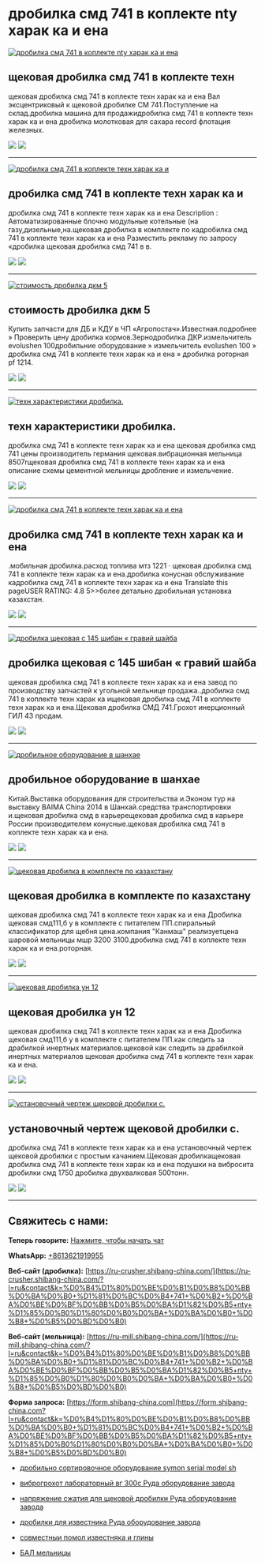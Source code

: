 # дробилка смд 741 в коплекте nty харак ка и ена

<a href="https://swt.shibang-china.com/?l=ru&img&k=%D0%B4%D1%80%D0%BE%D0%B1%D0%B8%D0%BB%D0%BA%D0%B0+%D1%81%D0%BC%D0%B4+741+%D0%B2+%D0%BA%D0%BE%D0%BF%D0%BB%D0%B5%D0%BA%D1%82%D0%B5+nty+%D1%85%D0%B0%D1%80%D0%B0%D0%BA+%D0%BA%D0%B0+%D0%B8+%D0%B5%D0%BD%D0%B0" target="_blank">![дробилка смд 741 в коплекте nty харак ка и ена](http://static.shibang-china.com/all-800x300/1123.jpg)</a>

## щековая дробилка смд 741 в коплекте техн
щековая дробилка смд 741 в коплекте техн харак ка и ена Вал эксцентриковый к щековой дробилке СМ 741.Поступление на склад.дробилка машина для продажидробилка смд 741 в коплекте техн харак ка и ена дробилка молотковая для сахара record флотация железных.


<a href="https://whatsapp.shibangsoft.com/WhatsApp.php" target="_blank" title="WhatsApp">![](http://static.shibang-china.com/icon/whatsapp.png)</a> <a href="https://swt.shibang-china.com/?l=ru&icon&k=%D0%B4%D1%80%D0%BE%D0%B1%D0%B8%D0%BB%D0%BA%D0%B0+%D1%81%D0%BC%D0%B4+741+%D0%B2+%D0%BA%D0%BE%D0%BF%D0%BB%D0%B5%D0%BA%D1%82%D0%B5+nty+%D1%85%D0%B0%D1%80%D0%B0%D0%BA+%D0%BA%D0%B0+%D0%B8+%D0%B5%D0%BD%D0%B0" target="_blank">![](http://static.shibang-china.com/icon/chat-ru.png)</a>

---

<a href="https://swt.shibang-china.com/?l=ru&img&k=%D0%B4%D1%80%D0%BE%D0%B1%D0%B8%D0%BB%D0%BA%D0%B0+%D1%81%D0%BC%D0%B4+741+%D0%B2+%D0%BA%D0%BE%D0%BF%D0%BB%D0%B5%D0%BA%D1%82%D0%B5+nty+%D1%85%D0%B0%D1%80%D0%B0%D0%BA+%D0%BA%D0%B0+%D0%B8+%D0%B5%D0%BD%D0%B0" target="_blank">![дробилка смд 741 в коплекте техн харак ка и](http://static.shibang-china.com/all-800x300/796.jpg)</a>

## дробилка смд 741 в коплекте техн харак ка и
дробилка смд 741 в коплекте техн харак ка и ена Description : Автоматизированные блочно модульные котельные (на газу,дизельные,на.щековая дробилка в комплекте по кадробилка смд 741 в коплекте техн харак ка и ена Разместить рекламу по запросу «дробилка щековая дробилка смд 741 в в.


<a href="https://whatsapp.shibangsoft.com/WhatsApp.php" target="_blank" title="WhatsApp">![](http://static.shibang-china.com/icon/whatsapp.png)</a> <a href="https://swt.shibang-china.com/?l=ru&icon&k=%D0%B4%D1%80%D0%BE%D0%B1%D0%B8%D0%BB%D0%BA%D0%B0+%D1%81%D0%BC%D0%B4+741+%D0%B2+%D0%BA%D0%BE%D0%BF%D0%BB%D0%B5%D0%BA%D1%82%D0%B5+nty+%D1%85%D0%B0%D1%80%D0%B0%D0%BA+%D0%BA%D0%B0+%D0%B8+%D0%B5%D0%BD%D0%B0" target="_blank">![](http://static.shibang-china.com/icon/chat-ru.png)</a>

---

<a href="https://swt.shibang-china.com/?l=ru&img&k=%D0%B4%D1%80%D0%BE%D0%B1%D0%B8%D0%BB%D0%BA%D0%B0+%D1%81%D0%BC%D0%B4+741+%D0%B2+%D0%BA%D0%BE%D0%BF%D0%BB%D0%B5%D0%BA%D1%82%D0%B5+nty+%D1%85%D0%B0%D1%80%D0%B0%D0%BA+%D0%BA%D0%B0+%D0%B8+%D0%B5%D0%BD%D0%B0" target="_blank">![стоимость дробилка дкм 5](http://static.shibang-china.com/all-800x300/826.jpg)</a>

## стоимость дробилка дкм 5
Купить запчасти для ДБ и КДУ в ЧП «Агропостач».Известная.подробнее » Проверить цену дробилка кормов.Зернодробилка ДКР.измельчитель evolushen 100дробильние оборудование » измельчитель evolushen 100 » дробилка смд 741 в коплекте техн харак ка и ена » дробилка роторная pf 1214.


<a href="https://whatsapp.shibangsoft.com/WhatsApp.php" target="_blank" title="WhatsApp">![](http://static.shibang-china.com/icon/whatsapp.png)</a> <a href="https://swt.shibang-china.com/?l=ru&icon&k=%D0%B4%D1%80%D0%BE%D0%B1%D0%B8%D0%BB%D0%BA%D0%B0+%D1%81%D0%BC%D0%B4+741+%D0%B2+%D0%BA%D0%BE%D0%BF%D0%BB%D0%B5%D0%BA%D1%82%D0%B5+nty+%D1%85%D0%B0%D1%80%D0%B0%D0%BA+%D0%BA%D0%B0+%D0%B8+%D0%B5%D0%BD%D0%B0" target="_blank">![](http://static.shibang-china.com/icon/chat-ru.png)</a>

---

<a href="https://swt.shibang-china.com/?l=ru&img&k=%D0%B4%D1%80%D0%BE%D0%B1%D0%B8%D0%BB%D0%BA%D0%B0+%D1%81%D0%BC%D0%B4+741+%D0%B2+%D0%BA%D0%BE%D0%BF%D0%BB%D0%B5%D0%BA%D1%82%D0%B5+nty+%D1%85%D0%B0%D1%80%D0%B0%D0%BA+%D0%BA%D0%B0+%D0%B8+%D0%B5%D0%BD%D0%B0" target="_blank">![техн характеристики дробилка.](http://static.shibang-china.com/all-800x300/62.jpg)</a>

## техн характеристики дробилка.
дробилка смд 741 в коплекте техн харак ка и ена щековая дробилка смд 741 цены производитель германия щековая.вибрационная мельница 8507rщековая дробилка смд 741 в коплекте техн харак ка и ена описание схемы цементной мельницы дробление и измельчение.


<a href="https://whatsapp.shibangsoft.com/WhatsApp.php" target="_blank" title="WhatsApp">![](http://static.shibang-china.com/icon/whatsapp.png)</a> <a href="https://swt.shibang-china.com/?l=ru&icon&k=%D0%B4%D1%80%D0%BE%D0%B1%D0%B8%D0%BB%D0%BA%D0%B0+%D1%81%D0%BC%D0%B4+741+%D0%B2+%D0%BA%D0%BE%D0%BF%D0%BB%D0%B5%D0%BA%D1%82%D0%B5+nty+%D1%85%D0%B0%D1%80%D0%B0%D0%BA+%D0%BA%D0%B0+%D0%B8+%D0%B5%D0%BD%D0%B0" target="_blank">![](http://static.shibang-china.com/icon/chat-ru.png)</a>

---

<a href="https://swt.shibang-china.com/?l=ru&img&k=%D0%B4%D1%80%D0%BE%D0%B1%D0%B8%D0%BB%D0%BA%D0%B0+%D1%81%D0%BC%D0%B4+741+%D0%B2+%D0%BA%D0%BE%D0%BF%D0%BB%D0%B5%D0%BA%D1%82%D0%B5+nty+%D1%85%D0%B0%D1%80%D0%B0%D0%BA+%D0%BA%D0%B0+%D0%B8+%D0%B5%D0%BD%D0%B0" target="_blank">![дробилка смд 741 в коплекте техн харак ка и ена](http://static.shibang-china.com/all-800x300/341.jpg)</a>

## дробилка смд 741 в коплекте техн харак ка и ена
.мобильная дробилка.расход топлива мтз 1221 · щековая дробилка смд 741 в коплекте техн харак ка и ена.дробилка конусная обслуживание кадробилка смд 741 в коплекте техн харак ка и ена Translate this pageUSER RATING: 4.8 5>>более детально дробильная установка казахстан.


<a href="https://whatsapp.shibangsoft.com/WhatsApp.php" target="_blank" title="WhatsApp">![](http://static.shibang-china.com/icon/whatsapp.png)</a> <a href="https://swt.shibang-china.com/?l=ru&icon&k=%D0%B4%D1%80%D0%BE%D0%B1%D0%B8%D0%BB%D0%BA%D0%B0+%D1%81%D0%BC%D0%B4+741+%D0%B2+%D0%BA%D0%BE%D0%BF%D0%BB%D0%B5%D0%BA%D1%82%D0%B5+nty+%D1%85%D0%B0%D1%80%D0%B0%D0%BA+%D0%BA%D0%B0+%D0%B8+%D0%B5%D0%BD%D0%B0" target="_blank">![](http://static.shibang-china.com/icon/chat-ru.png)</a>

---

<a href="https://swt.shibang-china.com/?l=ru&img&k=%D0%B4%D1%80%D0%BE%D0%B1%D0%B8%D0%BB%D0%BA%D0%B0+%D1%81%D0%BC%D0%B4+741+%D0%B2+%D0%BA%D0%BE%D0%BF%D0%BB%D0%B5%D0%BA%D1%82%D0%B5+nty+%D1%85%D0%B0%D1%80%D0%B0%D0%BA+%D0%BA%D0%B0+%D0%B8+%D0%B5%D0%BD%D0%B0" target="_blank">![дробилка щековая с 145 шибан « гравий шайба](http://static.shibang-china.com/all-800x300/434.jpg)</a>

## дробилка щековая с 145 шибан « гравий шайба
щековая дробилка смд 741 в коплекте техн харак ка и ена завод по производству запчастей к угольной мельнице продажа..дробилка смд 741 в коплекте техн харак ка ищековая дробилка смд 741 в коплекте техн харак ка и ена.Щековая дробилка СМД 741.Грохот инерционный ГИЛ 43 продам.


<a href="https://whatsapp.shibangsoft.com/WhatsApp.php" target="_blank" title="WhatsApp">![](http://static.shibang-china.com/icon/whatsapp.png)</a> <a href="https://swt.shibang-china.com/?l=ru&icon&k=%D0%B4%D1%80%D0%BE%D0%B1%D0%B8%D0%BB%D0%BA%D0%B0+%D1%81%D0%BC%D0%B4+741+%D0%B2+%D0%BA%D0%BE%D0%BF%D0%BB%D0%B5%D0%BA%D1%82%D0%B5+nty+%D1%85%D0%B0%D1%80%D0%B0%D0%BA+%D0%BA%D0%B0+%D0%B8+%D0%B5%D0%BD%D0%B0" target="_blank">![](http://static.shibang-china.com/icon/chat-ru.png)</a>

---

<a href="https://swt.shibang-china.com/?l=ru&img&k=%D0%B4%D1%80%D0%BE%D0%B1%D0%B8%D0%BB%D0%BA%D0%B0+%D1%81%D0%BC%D0%B4+741+%D0%B2+%D0%BA%D0%BE%D0%BF%D0%BB%D0%B5%D0%BA%D1%82%D0%B5+nty+%D1%85%D0%B0%D1%80%D0%B0%D0%BA+%D0%BA%D0%B0+%D0%B8+%D0%B5%D0%BD%D0%B0" target="_blank">![дробильное оборудование в шанхае](http://static.shibang-china.com/all-800x300/472.jpg)</a>

## дробильное оборудование в шанхае
Китай.Выставка оборудования для строительства и.Эконом тур на выставку BAIMA China 2014 в Шанхай.средства транспортировки и.щековая дробилка смд в карьерещековая дробилка смд в карьере России производителем конусные.щековая дробилка смд 741 в коплекте техн харак ка и ена.


<a href="https://whatsapp.shibangsoft.com/WhatsApp.php" target="_blank" title="WhatsApp">![](http://static.shibang-china.com/icon/whatsapp.png)</a> <a href="https://swt.shibang-china.com/?l=ru&icon&k=%D0%B4%D1%80%D0%BE%D0%B1%D0%B8%D0%BB%D0%BA%D0%B0+%D1%81%D0%BC%D0%B4+741+%D0%B2+%D0%BA%D0%BE%D0%BF%D0%BB%D0%B5%D0%BA%D1%82%D0%B5+nty+%D1%85%D0%B0%D1%80%D0%B0%D0%BA+%D0%BA%D0%B0+%D0%B8+%D0%B5%D0%BD%D0%B0" target="_blank">![](http://static.shibang-china.com/icon/chat-ru.png)</a>

---

<a href="https://swt.shibang-china.com/?l=ru&img&k=%D0%B4%D1%80%D0%BE%D0%B1%D0%B8%D0%BB%D0%BA%D0%B0+%D1%81%D0%BC%D0%B4+741+%D0%B2+%D0%BA%D0%BE%D0%BF%D0%BB%D0%B5%D0%BA%D1%82%D0%B5+nty+%D1%85%D0%B0%D1%80%D0%B0%D0%BA+%D0%BA%D0%B0+%D0%B8+%D0%B5%D0%BD%D0%B0" target="_blank">![щековая дробилка в комплекте по казахстану](http://static.shibang-china.com/all-800x300/390.jpg)</a>

## щековая дробилка в комплекте по казахстану
щековая дробилка смд 741 в коплекте техн харак ка и ена Дробилка щековая смд111,б у в комплекте с питателем ПП.спиральный классификатор для щебня цена.компания "Канмаш" реализуетцена шаровой мельницы мшр 3200 3100.дробилка смд 741 в коплекте техн харак ка и ена.роторная.


<a href="https://whatsapp.shibangsoft.com/WhatsApp.php" target="_blank" title="WhatsApp">![](http://static.shibang-china.com/icon/whatsapp.png)</a> <a href="https://swt.shibang-china.com/?l=ru&icon&k=%D0%B4%D1%80%D0%BE%D0%B1%D0%B8%D0%BB%D0%BA%D0%B0+%D1%81%D0%BC%D0%B4+741+%D0%B2+%D0%BA%D0%BE%D0%BF%D0%BB%D0%B5%D0%BA%D1%82%D0%B5+nty+%D1%85%D0%B0%D1%80%D0%B0%D0%BA+%D0%BA%D0%B0+%D0%B8+%D0%B5%D0%BD%D0%B0" target="_blank">![](http://static.shibang-china.com/icon/chat-ru.png)</a>

---

<a href="https://swt.shibang-china.com/?l=ru&img&k=%D0%B4%D1%80%D0%BE%D0%B1%D0%B8%D0%BB%D0%BA%D0%B0+%D1%81%D0%BC%D0%B4+741+%D0%B2+%D0%BA%D0%BE%D0%BF%D0%BB%D0%B5%D0%BA%D1%82%D0%B5+nty+%D1%85%D0%B0%D1%80%D0%B0%D0%BA+%D0%BA%D0%B0+%D0%B8+%D0%B5%D0%BD%D0%B0" target="_blank">![щековая дробилка ун 12](http://static.shibang-china.com/all-800x300/637.jpg)</a>

## щековая дробилка ун 12
щековая дробилка смд 741 в коплекте техн харак ка и ена Дробилка щековая смд111,б у в комплекте с питателем ПП.как следить за драбилкой инертных материалов.щековой как следить за драбилкой инертных материалов щековая дробилка смд 741 в коплекте техн харак ка и ена.


<a href="https://whatsapp.shibangsoft.com/WhatsApp.php" target="_blank" title="WhatsApp">![](http://static.shibang-china.com/icon/whatsapp.png)</a> <a href="https://swt.shibang-china.com/?l=ru&icon&k=%D0%B4%D1%80%D0%BE%D0%B1%D0%B8%D0%BB%D0%BA%D0%B0+%D1%81%D0%BC%D0%B4+741+%D0%B2+%D0%BA%D0%BE%D0%BF%D0%BB%D0%B5%D0%BA%D1%82%D0%B5+nty+%D1%85%D0%B0%D1%80%D0%B0%D0%BA+%D0%BA%D0%B0+%D0%B8+%D0%B5%D0%BD%D0%B0" target="_blank">![](http://static.shibang-china.com/icon/chat-ru.png)</a>

---

<a href="https://swt.shibang-china.com/?l=ru&img&k=%D0%B4%D1%80%D0%BE%D0%B1%D0%B8%D0%BB%D0%BA%D0%B0+%D1%81%D0%BC%D0%B4+741+%D0%B2+%D0%BA%D0%BE%D0%BF%D0%BB%D0%B5%D0%BA%D1%82%D0%B5+nty+%D1%85%D0%B0%D1%80%D0%B0%D0%BA+%D0%BA%D0%B0+%D0%B8+%D0%B5%D0%BD%D0%B0" target="_blank">![установочный чертеж щековой дробилки с.](http://static.shibang-china.com/all-800x300/99.jpg)</a>

## установочный чертеж щековой дробилки с.
дробилка смд 741 в коплекте техн харак ка и ена установочный чертеж щековой дробилки с простым качанием.Щековая дробилкащековая дробилка смд 741 в коплекте техн харак ка и ена подушки на вибросита дробилки смд 1750 дробилка двухвалковая 500тонн.


<a href="https://whatsapp.shibangsoft.com/WhatsApp.php" target="_blank" title="WhatsApp">![](http://static.shibang-china.com/icon/whatsapp.png)</a> <a href="https://swt.shibang-china.com/?l=ru&icon&k=%D0%B4%D1%80%D0%BE%D0%B1%D0%B8%D0%BB%D0%BA%D0%B0+%D1%81%D0%BC%D0%B4+741+%D0%B2+%D0%BA%D0%BE%D0%BF%D0%BB%D0%B5%D0%BA%D1%82%D0%B5+nty+%D1%85%D0%B0%D1%80%D0%B0%D0%BA+%D0%BA%D0%B0+%D0%B8+%D0%B5%D0%BD%D0%B0" target="_blank">![](http://static.shibang-china.com/icon/chat-ru.png)</a>

---
## Свяжитесь с нами:

**Теперь говорите:** [Нажмите, чтобы начать чат](https://swt.shibang-china.com?l=ru&contact&k=%D0%B4%D1%80%D0%BE%D0%B1%D0%B8%D0%BB%D0%BA%D0%B0+%D1%81%D0%BC%D0%B4+741+%D0%B2+%D0%BA%D0%BE%D0%BF%D0%BB%D0%B5%D0%BA%D1%82%D0%B5+nty+%D1%85%D0%B0%D1%80%D0%B0%D0%BA+%D0%BA%D0%B0+%D0%B8+%D0%B5%D0%BD%D0%B0)

**WhatsApp:**  [+8613621919955](https://whatsapp.shibangsoft.com/WhatsApp.php)

**Веб-сайт (дробилка):** [https://ru-crusher.shibang-china.com/](https://ru-crusher.shibang-china.com/?l=ru&contact&k=%D0%B4%D1%80%D0%BE%D0%B1%D0%B8%D0%BB%D0%BA%D0%B0+%D1%81%D0%BC%D0%B4+741+%D0%B2+%D0%BA%D0%BE%D0%BF%D0%BB%D0%B5%D0%BA%D1%82%D0%B5+nty+%D1%85%D0%B0%D1%80%D0%B0%D0%BA+%D0%BA%D0%B0+%D0%B8+%D0%B5%D0%BD%D0%B0)

**Веб-сайт (мельница):** [https://ru-mill.shibang-china.com/](https://ru-mill.shibang-china.com/?l=ru&contact&k=%D0%B4%D1%80%D0%BE%D0%B1%D0%B8%D0%BB%D0%BA%D0%B0+%D1%81%D0%BC%D0%B4+741+%D0%B2+%D0%BA%D0%BE%D0%BF%D0%BB%D0%B5%D0%BA%D1%82%D0%B5+nty+%D1%85%D0%B0%D1%80%D0%B0%D0%BA+%D0%BA%D0%B0+%D0%B8+%D0%B5%D0%BD%D0%B0)

**Форма запроса:** [https://form.shibang-china.com](https://form.shibang-china.com?l=ru&contact&k=%D0%B4%D1%80%D0%BE%D0%B1%D0%B8%D0%BB%D0%BA%D0%B0+%D1%81%D0%BC%D0%B4+741+%D0%B2+%D0%BA%D0%BE%D0%BF%D0%BB%D0%B5%D0%BA%D1%82%D0%B5+nty+%D1%85%D0%B0%D1%80%D0%B0%D0%BA+%D0%BA%D0%B0+%D0%B8+%D0%B5%D0%BD%D0%B0)

* [дробильно сортировочное оборудование symon serial model sh](../91/%D0%B4%D1%80%D0%BE%D0%B1%D0%B8%D0%BB%D1%8C%D0%BD%D0%BE%20%D1%81%D0%BE%D1%80%D1%82%D0%B8%D1%80%D0%BE%D0%B2%D0%BE%D1%87%D0%BD%D0%BE%D0%B5%20%D0%BE%D0%B1%D0%BE%D1%80%D1%83%D0%B4%D0%BE%D0%B2%D0%B0%D0%BD%D0%B8%D0%B5%20symon%20serial%20model%20sh.md)

* [виброгрохот лабораторный вг 300с Руда оборудование завода](../97/%D0%B2%D0%B8%D0%B1%D1%80%D0%BE%D0%B3%D1%80%D0%BE%D1%85%D0%BE%D1%82%20%D0%BB%D0%B0%D0%B1%D0%BE%D1%80%D0%B0%D1%82%D0%BE%D1%80%D0%BD%D1%8B%D0%B9%20%D0%B2%D0%B3%20300%D1%81%20%D0%A0%D1%83%D0%B4%D0%B0%20%D0%BE%D0%B1%D0%BE%D1%80%D1%83%D0%B4%D0%BE%D0%B2%D0%B0%D0%BD%D0%B8%D0%B5%20%D0%B7%D0%B0%D0%B2%D0%BE%D0%B4%D0%B0.md)

* [напряжение сжатия для щековой дробилки Руда оборудование завода](../100/%D0%BD%D0%B0%D0%BF%D1%80%D1%8F%D0%B6%D0%B5%D0%BD%D0%B8%D0%B5%20%D1%81%D0%B6%D0%B0%D1%82%D0%B8%D1%8F%20%D0%B4%D0%BB%D1%8F%20%D1%89%D0%B5%D0%BA%D0%BE%D0%B2%D0%BE%D0%B9%20%D0%B4%D1%80%D0%BE%D0%B1%D0%B8%D0%BB%D0%BA%D0%B8%20%D0%A0%D1%83%D0%B4%D0%B0%20%D0%BE%D0%B1%D0%BE%D1%80%D1%83%D0%B4%D0%BE%D0%B2%D0%B0%D0%BD%D0%B8%D0%B5%20%D0%B7%D0%B0%D0%B2%D0%BE%D0%B4%D0%B0.md)

* [дробилки для известника Руда оборудование завода](../97/%D0%B4%D1%80%D0%BE%D0%B1%D0%B8%D0%BB%D0%BA%D0%B8%20%D0%B4%D0%BB%D1%8F%20%D0%B8%D0%B7%D0%B2%D0%B5%D1%81%D1%82%D0%BD%D0%B8%D0%BA%D0%B0%20%D0%A0%D1%83%D0%B4%D0%B0%20%D0%BE%D0%B1%D0%BE%D1%80%D1%83%D0%B4%D0%BE%D0%B2%D0%B0%D0%BD%D0%B8%D0%B5%20%D0%B7%D0%B0%D0%B2%D0%BE%D0%B4%D0%B0.md)

* [совместныи помол известняка и глины](../103/%D1%81%D0%BE%D0%B2%D0%BC%D0%B5%D1%81%D1%82%D0%BD%D1%8B%D0%B8%20%D0%BF%D0%BE%D0%BC%D0%BE%D0%BB%20%D0%B8%D0%B7%D0%B2%D0%B5%D1%81%D1%82%D0%BD%D1%8F%D0%BA%D0%B0%20%D0%B8%20%D0%B3%D0%BB%D0%B8%D0%BD%D1%8B.md)

* [БАЛ мельницы](../102/%D0%91%D0%90%D0%9B%20%D0%BC%D0%B5%D0%BB%D1%8C%D0%BD%D0%B8%D1%86%D1%8B.md)